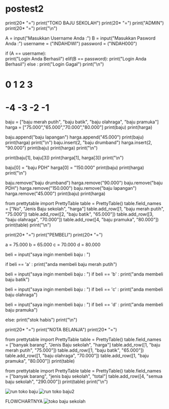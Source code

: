# postest2

print(20* "=")
print("TOKO BAJU SEKOLAH")
print(20* "=")
print("ADMIN")
print(20* "=")
print("\n")

A = input("Masukkan Username Anda :")
B = input("Masukkan Pasword Anda :")
username = ("INDAHDWI")
password = ("INDAH000")

if (A == username):   
    print("Login Anda Berhasil")
elif(B == password):
    print("Login Anda Berhasil")
else :
    print("Login Gagal")
print("\n")

#               0                    1               2                3  
#              -4                   -3              -2               -1     
baju = ["baju merah putih", "baju batik", "baju olahraga", "baju pramuka"]
harga = ["75.000","65.000","70.000","80.000"]
print(baju)
print(harga)

baju.append("baju lapangan")
harga.append("45.000")
print(baju)
print(harga)
print("\n")
baju.insert(2, "baju drumband")
harga.insert(2, "90.000")
print(baju)
print(harga)
print("\n")

print(baju[1], baju[3])
print(harga[1], harga[3])
print("\n")

baju[0] = "baju PDH"
harga[0] = "150.000"
print(baju)
print(harga)
print("\n")

baju.remove("baju drumband")
harga.remove("90.000")
baju.remove("baju PDH")
harga.remove("150.000")
baju.remove("baju lapangan")
harga.remove("45.000")
print(baju)
print(harga)

from prettytable import PrettyTable
table = PrettyTable()
table.field_names = ["No", "Jenis Baju sekolah", "harga"]
table.add_row([1, "baju merah putih", "75.000"])
table.add_row([2, "baju batik", "65.000"])
table.add_row([3, "baju olahraga", "70.000"])
table.add_row([4, "baju pramuka", "80.000"])
print(table)
print("\n")

print(20* "=")
print("PEMBELI")
print(20* "=")

a = 75.000
b = 65.000
c = 70.000
d = 80.000

beli = input("saya ingin membeli baju : ")

if beli == 'a' :
    print("anda membeli baju merah putih")

beli = input("saya ingin membeli baju : ")
if beli == 'b' :
    print("anda membeli baju batik")

beli = input("saya ingin membeli baju : ")
if beli == 'c' :
    print("anda membeli baju olahraga")

beli = input("saya ingin membeli baju : ")
if beli == 'd' :
    print("anda membeli baju pramuka")

else:
    print("stok habis")
print("\n")

print(20* "=")
print("NOTA BELANJA")
print(20* "=")

from prettytable import PrettyTable
table = PrettyTable()
table.field_names = ["banyak barang", "Jenis Baju sekolah", "harga"]
table.add_row([1, "baju merah putih", "75.000"])
table.add_row([1, "baju batik", "65.000"])
table.add_row([1, "baju olahraga", "70.000"])
table.add_row([1, "baju pramuka", "80.000"])
print(table)

from prettytable import PrettyTable
table = PrettyTable()
table.field_names = ["banyak barang", "jenis baju sekolah", "total"]
table.add_row([4, "semua baju sekolah", "290.000"])
print(table)
print("\n")

![run toko baju](https://github.com/indahdwi12/postest2/assets/144743703/7535d0c6-3fd8-4aa2-8bf9-be70df4be89a)
![run toko baju2](https://github.com/indahdwi12/postest2/assets/144743703/402ca2a7-686b-4be9-8603-5d94171a551a)

FLOWCHARTNYA
![toko baju sekolah](https://github.com/indahdwi12/postest2/assets/144743703/d5a53755-906a-4fb4-be9e-7f10b4b35f33)


